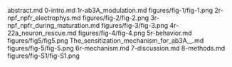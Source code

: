 abstract.md
0-intro.md
1r-ab3A_modulation.md
figures/fig-1/fig-1.png
2r-npf_npfr_electrophys.md
figures/fig-2/fig-2.png
3r-npf_npfr_during_maturation.md
figures/fig-3/fig-3.png
4r-22a_neuron_rescue.md
figures/fig-4/fig-4.png
5r-behavior.md
figures/fig5/fig5.png
The_sensitization_mechanism_for_ab3A__.md
figures/fig-5/fig-5.png
6r-mechanism.md
7-discussion.md
8-methods.md
figures/fig-S1/fig-S1.png
